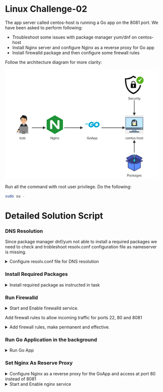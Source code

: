# Linux Challenge-02

The app server called centos-host is running a Go app on the 8081 port. We have been asked to perform following:
- Troubleshoot some issues with package manager yum/dnf on centos-host
- Install Nginx server and configure Nginx as a reverse proxy for Go app
- Install firewalld package and then configure some firewall rules

Follow the architecture diagram for more clarity:

<img src="./linux-challenge-02.png" alt="">

Run all the command with root user privilege. Do the following:

```bash
sudo su -
```
# Detailed Solution Script

### DNS Resolution

Since package manager dnf/yum not able to install a required packages we need to check and trobleshoot resolv.conf configuration file as nameserver is missing.

<details>
<summary>Configure resolv.conf file for DNS resolution</summary>

```bash
vi /etc/resolv.conf
```

Add Google nameserver as the first line in the file and save

```
nameserver 8.8.8.8
```

</details>

### Install Required Packages

<details>
<summary>Install required package as instructed in task</summary>

```bash
dnf install -y nginx firewalld
```
</details>

### Run Firewalld

<details>
<summary>Start and Enable firewalld service.</summary>

```bash
systemctl start firewalld && systemctl enable firewalld
```
</details>

Add firewall rules to allow incoming traffic for ports 22, 80 and 8081

<details>
<summary>Add firewall rules, make permanent and effective.</summary>

```bash
firewall-cmd --zone=public --add-port=22/tcp --permanent
firewall-cmd --zone=public --add-port=80/tcp --permanent
firewall-cmd --zone=public --add-port=8081/tcp --permanent
firewall-cmd --reload
```
</details>

### Run Go Application in the background

<details>
<summary>Run Go App</summary>

```bash
nohup go run ~/go-app/main.go &
```
</details>

### Set Nginx As Reserve Proxy

<details>
<summary>Configure Nginx as a reverse proxy for the GoApp and access at port 80 instead of 8081</summary>

```bash
vi /etc/nginx/nginx.conf
```

At line 48 insert the following line after `location / {`

```
            proxy_pass  http://localhost:8081;
```
</details>

<details>
<summary>Start and Enable nginx service</summary>

```bash
systemctl start nginx && systemctl enable nginx
```
</details>

